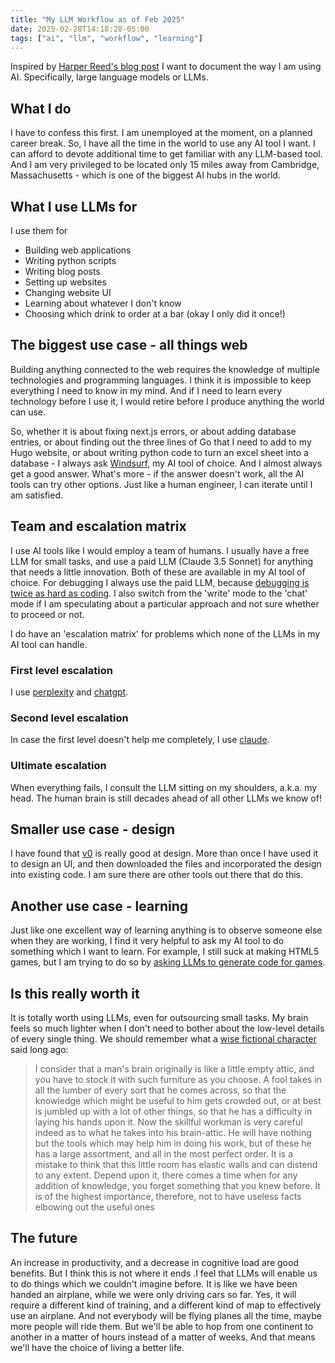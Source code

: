 ```yaml
---
title: "My LLM Workflow as of Feb 2025"
date: 2025-02-28T14:18:28-05:00
tags: ["ai", "llm", "workflow", "learning"]
---
```


Inspired by [Harper Reed's blog post](https://harper.blog/2025/02/16/my-llm-codegen-workflow-atm/) I want to document the way I am using AI. Specifically, large language models or LLMs.

## What I do

I have to confess this first. I am unemployed at the moment, on a planned career break. 
So, I have all the time in the world to use any AI tool I want. I can afford to devote additional time
to get familiar with any LLM-based tool. And I am very privileged to be located only 15 miles away from Cambridge, Massachusetts - which is one of the biggest AI hubs in the world.

## What I use LLMs for

I use them for

* Building web applications
* Writing python scripts
* Writing blog posts
* Setting up websites
* Changing website UI
* Learning about whatever I don't know
* Choosing which drink to order at a bar (okay I only did it once!)

## The biggest use case - all things web

Building anything connected to the web requires the knowledge of multiple technologies and programming languages.
I think it is impossible to keep everything I need to know in my mind. And if I need to learn every technology before I use it, I would retire before I produce anything the world can use.

So, whether it is about fixing next.js errors, or about adding database entries, or about finding out the three lines of Go that I need to add to my Hugo website, or about writing python code to turn an excel sheet into a database - I always ask [Windsurf](https://codeium.com/windsurf), my AI tool of choice. And I almost always get a good answer. What's more - if the answer doesn't work, all the AI tools can try other options. Just like a human engineer, I can iterate until I am satisfied.

## Team and escalation matrix

I use AI tools like I would employ a team of humans. I usually have a free LLM for small tasks, and use a paid LLM (Claude 3.5 Sonnet) for anything that needs a little innovation. Both of these are available in my AI tool of choice. For debugging I always use the paid LLM, because [debugging is twice as hard as coding](https://softwarequotes.com/quote/debugging-is-twice-as-hard-as-writing-the-code-in-). I also switch from the 'write' mode to the 'chat' mode if I am speculating about a particular approach and not sure whether to proceed or not.

I do have an 'escalation matrix' for problems which none of the LLMs in my AI tool can handle.

### First level escalation

I use [perplexity](https://perplexity.ai/) and [chatgpt](https://chatgpt.com/).

### Second level escalation

In case the first level doesn't help me completely, I use [claude](https://claude.ai/).

### Ultimate escalation

When everything fails, I consult the LLM sitting on my shoulders, a.k.a. my head. The human brain is still decades ahead of all other LLMs we know of!

## Smaller use case - design

I have found that [v0](https://v0.dev) is really good at design. More than once I have used it to design an UI, and then downloaded the files and incorporated the design into existing code. I am sure there are other tools out there that do this.

## Another use case - learning

Just like one excellent way of learning anything is to observe someone else when they are working, I find it very helpful to ask my AI tool to do something which I want to learn. For example, I still suck at making HTML5 games, but I am trying to do so by [asking LLMs to generate code for games](https://youtu.be/NVQ9DwQhbuY?si=dwzOPQI7RvEt3KHL).

## Is this really worth it

It is totally worth using LLMs, even for outsourcing small tasks. My brain feels so much lighter when I don't need to bother about the low-level details of every single thing. We should remember what a [wise fictional character](https://en.wikiquote.org/wiki/Sherlock_Holmes) said long ago:

> I consider that a man's brain originally is like a little empty attic, and you have to stock it with such furniture as
> you choose. A fool takes in all the lumber of every sort that he comes across, so that the knowledge which might be 
> useful to him gets crowded out, or at best is jumbled up with a lot of other things, so that he has a difficulty in 
> laying his hands upon it. Now the skillful workman is very careful indeed as to what he takes into his brain-attic. He
> will have nothing but the tools which may help him in doing his work, but of these he has a large assortment, and all
> in the most perfect order. It is a mistake to think that this little room has elastic walls and can distend to any 
> extent. Depend upon it, there comes a time when for any addition of knowledge, you forget something that you knew 
> before. It is of the highest importance, therefore, not to have useless facts elbowing out the useful ones

## The future

An increase in productivity, and a decrease in cognitive load are good benefits. But I think this is not where it ends .I feel that LLMs will enable us to do things which we couldn't imagine before. It is like we have been handed an airplane, while we were only driving cars so far. Yes, it will require a different kind of training, and a different kind of map to effectively use an airplane. And not everybody will be flying planes all the time, maybe more people will ride them. But we'll be able to hop from one continent to another in a matter of hours instead of a matter of weeks. And that means we'll have the choice of living a better life.


